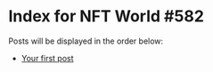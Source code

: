 # Index for NFT World #582
Posts will be displayed in the order below:

- [Your first post](./001-first.md)

